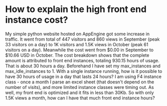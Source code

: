 
# How to explain the high front end instance cost?

My simple python website hosted on AppEngine got some increase in traffic. It went from total of 447 visitors and 860 views in September (peak 33 visitors on a day) to 1K visitors and 1.5K views in October (peak 61 visitors on a day).
Meanwhile the cost went from $0.00 in September to $10.66 USD in October. The cost breakdown shows that the complete amount is attributed to front end instances, totaling 930.15 hours of usage. That is about 30 hours a day.
Beforehand I have set my max_instances and max_idle_instances to 1. With a single instance running, how is it possible to have 30 hours of usage in a day that lasts 24 hours?
I am using F4 instance class - once a month I parse an excel sheet (that doesn't depend on the number of visits), and more limited instance classes were timing out. As well, my front end is optimized and it fits in less than 30Kb. So with only 1.5K views a month, how can I have that much front end instance hours?

        